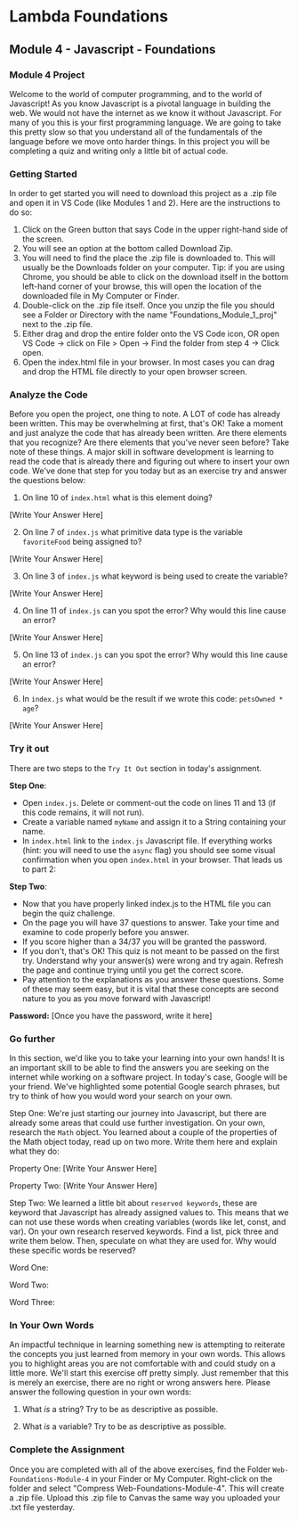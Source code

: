 # Lambda Foundations

## Module 4 - Javascript - Foundations

### Module 4 Project

Welcome to the world of computer programming, and to the world of Javascript! As you know Javascript is a pivotal language in building the web. We would not have the internet as we know it without Javascript. For many of you this is your first programming language. We are going to take this pretty slow so that you understand all of the fundamentals of the language before we move onto harder things. In this project you will be completing a quiz and writing only a little bit of actual code.

### Getting Started

In order to get started you will need to download this project as a .zip file and open it in VS Code (like Modules 1 and 2). Here are the instructions to do so:

1. Click on the Green button that says Code in the upper right-hand side of the screen.
2. You will see an option at the bottom called Download Zip.
3. You will need to find the place the .zip file is downloaded to. This will usually be the Downloads folder on your computer. Tip: if you are using Chrome, you should be able to click on the download itself in the bottom left-hand corner of your browse, this will open the location of the downloaded file in My Computer or Finder.
4. Double-click on the .zip file itself. Once you unzip the file you should see a Folder or Directory with the name "Foundations_Module_1_proj" next to the .zip file.
5. Either drag and drop the entire folder onto the VS Code icon, OR open VS Code -> click on File > Open -> Find the folder from step 4 -> Click open.
6. Open the index.html file in your browser. In most cases you can drag and drop the HTML file directly to your open browser screen.

### Analyze the Code

Before you open the project, one thing to note. A LOT of code has already been written. This may be overwhelming at first, that's OK! Take a moment and just analyze the code that has already been written. Are there elements that you recognize? Are there elements that you've never seen before? Take note of these things. A major skill in software development is learning to read the code that is already there and figuring out where to insert your own code. We've done that step for you today but as an exercise try and answer the questions below:

1. On line 10 of `index.html` what is this element doing?

[Write Your Answer Here]

2. On line 7 of `index.js` what primitive data type is the variable `favoriteFood` being assigned to?

[Write Your Answer Here]

3. On line 3 of `index.js` what keyword is being used to create the variable?

[Write Your Answer Here]

4. On line 11 of `index.js` can you spot the error? Why would this line cause an error?

[Write Your Answer Here]

5. On line 13 of `index.js` can you spot the error? Why would this line cause an error?

[Write Your Answer Here]

6. In `index.js` what would be the result if we wrote this code: `petsOwned * age`?

[Write Your Answer Here]

### Try it out

There are two steps to the `Try It Out` section in today's assignment.

**Step One**:

- Open `index.js`. Delete or comment-out the code on lines 11 and 13 (if this code remains, it will not run).
- Create a variable named `myName` and assign it to a String containing your name.
- In `index.html` link to the `index.js` Javascript file. If everything works (hint: you will need to use the `async` flag) you should see some visual confirmation when you open `index.html` in your browser. That leads us to part 2:

**Step Two**:

- Now that you have properly linked index.js to the HTML file you can begin the quiz challenge.
- On the page you will have 37 questions to answer. Take your time and examine to code properly before you answer.
- If you score higher than a 34/37 you will be granted the password.
- If you don't, that's OK! This quiz is not meant to be passed on the first try. Understand why your answer(s) were wrong and try again. Refresh the page and continue trying until you get the correct score.
- Pay attention to the explanations as you answer these questions. Some of these may seem easy, but it is vital that these concepts are second nature to you as you move forward with Javascript!

**Password:** [Once you have the password, write it here]

### Go further

In this section, we'd like you to take your learning into your own hands! It is an important skill to be able to find the answers you are seeking on the internet while working on a software project. In today's case, Google will be your friend. We've highlighted some potential Google search phrases, but try to think of how you would word your search on your own.

Step One: We're just starting our journey into Javascript, but there are already some areas that could use further investigation. On your own, research the `Math` object. You learned about a couple of the properties of the Math object today, read up on two more. Write them here and explain what they do:

Property One: [Write Your Answer Here]

Property Two: [Write Your Answer Here]

Step Two: We learned a little bit about `reserved keywords`, these are keyword that Javascript has already assigned values to. This means that we can not use these words when creating variables (words like let, const, and var). On your own research reserved keywords. Find a list, pick three and write them below. Then, speculate on what they are used for. Why would these specific words be reserved?

Word One:

Word Two:

Word Three:

### In Your Own Words

An impactful technique in learning something new is attempting to reiterate the concepts you just learned from memory in your own words. This allows you to highlight areas you are not comfortable with and could study on a little more. We'll start this exercise off pretty simply. Just remember that this is merely an exercise, there are no right or wrong answers here. Please answer the following question in your own words:

1. What _is_ a string? Try to be as descriptive as possible.

2. What _is_ a variable? Try to be as descriptive as possible.

### Complete the Assignment

Once you are completed with all of the above exercises, find the Folder `Web-Foundations-Module-4` in your Finder or My Computer. Right-click on the folder and select "Compress Web-Foundations-Module-4". This will create a .zip file. Upload this .zip file to Canvas the same way you uploaded your .txt file yesterday.

